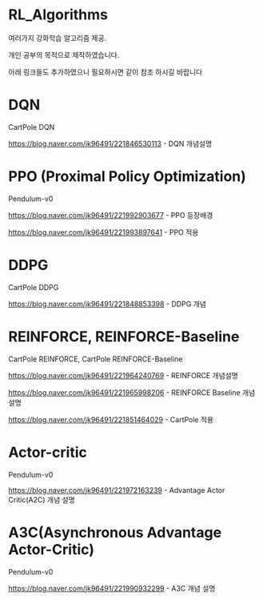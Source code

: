 # RL_Algorithms
여러가지 강화학습 알고리즘 제공.

개인 공부의 목적으로 제작하였습니다.

아래 링크들도 추가하였으니 필요하시면 같이 참조 하시길 바랍니다

# DQN
CartPole DQN

https://blog.naver.com/jk96491/221846530113 - DQN 개념설명

# PPO (Proximal Policy Optimization)
Pendulum-v0

https://blog.naver.com/jk96491/221992903677 - PPO 등장배경

https://blog.naver.com/jk96491/221993897641 - PPO 적용

# DDPG
CartPole DDPG

https://blog.naver.com/jk96491/221848853398 - DDPG 개념

# REINFORCE, REINFORCE-Baseline
CartPole REINFORCE, CartPole REINFORCE-Baseline

https://blog.naver.com/jk96491/221964240769 - REINFORCE 개념설명

https://blog.naver.com/jk96491/221965998206 - REINFORCE Baseline 개념설명

https://blog.naver.com/jk96491/221851464029 - CartPole 적용


# Actor-critic
Pendulum-v0

https://blog.naver.com/jk96491/221972163239 - Advantage Actor Critic(A2C) 개념 설명

# A3C(Asynchronous Advantage Actor-Critic)
Pendulum-v0

https://blog.naver.com/jk96491/221990932299 - A3C 개념 설명




